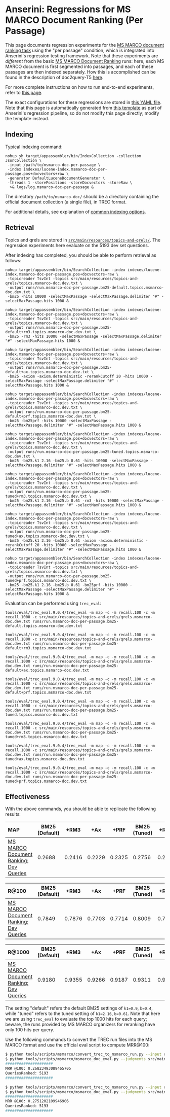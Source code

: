 # Anserini: Regressions for MS MARCO Document Ranking (Per Passage)

This page documents regression experiments for the [MS MARCO document ranking task](https://github.com/microsoft/MSMARCO-Document-Ranking) using the "per passage" condition, which is integrated into Anserini's regression testing framework.
Note that these experiments are _different_ from the basic [MS MARCO Document Ranking](regressions-msmarco-doc.md) runs: here, each MS MARCO document is first segmented into passages, and each of these passages are then indexed separately.
How this is accomplished can be found in the description of doc2query-T5 [here](https://github.com/castorini/docTTTTTquery#per-passage-expansion).

For more complete instructions on how to run end-to-end experiments, refer to [this page](experiments-msmarco-doc.md).

The exact configurations for these regressions are stored in [this YAML file](../src/main/resources/regression/msmarco-doc.yaml).
Note that this page is automatically generated from [this template](../src/main/resources/docgen/templates/msmarco-doc.template) as part of Anserini's regression pipeline, so do not modify this page directly; modify the template instead.

## Indexing

Typical indexing command:

```
nohup sh target/appassembler/bin/IndexCollection -collection JsonCollection \
 -input /path/to/msmarco-doc-per-passage \
 -index indexes/lucene-index.msmarco-doc-per-passage.pos+docvectors+raw \
 -generator DefaultLuceneDocumentGenerator \
 -threads 1 -storePositions -storeDocvectors -storeRaw \
  >& logs/log.msmarco-doc-per-passage &
```

The directory `/path/to/msmarco-doc/` should be a directory containing the official document collection (a single file), in TREC format.

For additional details, see explanation of [common indexing options](common-indexing-options.md).

## Retrieval

Topics and qrels are stored in [`src/main/resources/topics-and-qrels/`](../src/main/resources/topics-and-qrels/).
The regression experiments here evaluate on the 5193 dev set questions.

After indexing has completed, you should be able to perform retrieval as follows:

```
nohup target/appassembler/bin/SearchCollection -index indexes/lucene-index.msmarco-doc-per-passage.pos+docvectors+raw \
 -topicreader TsvInt -topics src/main/resources/topics-and-qrels/topics.msmarco-doc.dev.txt \
 -output runs/run.msmarco-doc-per-passage.bm25-default.topics.msmarco-doc.dev.txt \
 -bm25 -hits 10000 -selectMaxPassage -selectMaxPassage.delimiter "#" -selectMaxPassage.hits 1000 &

nohup target/appassembler/bin/SearchCollection -index indexes/lucene-index.msmarco-doc-per-passage.pos+docvectors+raw \
 -topicreader TsvInt -topics src/main/resources/topics-and-qrels/topics.msmarco-doc.dev.txt \
 -output runs/run.msmarco-doc-per-passage.bm25-default+rm3.topics.msmarco-doc.dev.txt \
 -bm25 -rm3 -hits 10000 -selectMaxPassage -selectMaxPassage.delimiter "#" -selectMaxPassage.hits 1000 &

nohup target/appassembler/bin/SearchCollection -index indexes/lucene-index.msmarco-doc-per-passage.pos+docvectors+raw \
 -topicreader TsvInt -topics src/main/resources/topics-and-qrels/topics.msmarco-doc.dev.txt \
 -output runs/run.msmarco-doc-per-passage.bm25-default+ax.topics.msmarco-doc.dev.txt \
 -bm25 -axiom -axiom.deterministic -rerankCutoff 20 -hits 10000 -selectMaxPassage -selectMaxPassage.delimiter "#" -selectMaxPassage.hits 1000 &

nohup target/appassembler/bin/SearchCollection -index indexes/lucene-index.msmarco-doc-per-passage.pos+docvectors+raw \
 -topicreader TsvInt -topics src/main/resources/topics-and-qrels/topics.msmarco-doc.dev.txt \
 -output runs/run.msmarco-doc-per-passage.bm25-default+prf.topics.msmarco-doc.dev.txt \
 -bm25 -bm25prf -hits 10000 -selectMaxPassage -selectMaxPassage.delimiter "#" -selectMaxPassage.hits 1000 &

nohup target/appassembler/bin/SearchCollection -index indexes/lucene-index.msmarco-doc-per-passage.pos+docvectors+raw \
 -topicreader TsvInt -topics src/main/resources/topics-and-qrels/topics.msmarco-doc.dev.txt \
 -output runs/run.msmarco-doc-per-passage.bm25-tuned.topics.msmarco-doc.dev.txt \
 -bm25 -bm25.k1 2.16 -bm25.b 0.61 -hits 10000 -selectMaxPassage -selectMaxPassage.delimiter "#" -selectMaxPassage.hits 1000 &

nohup target/appassembler/bin/SearchCollection -index indexes/lucene-index.msmarco-doc-per-passage.pos+docvectors+raw \
 -topicreader TsvInt -topics src/main/resources/topics-and-qrels/topics.msmarco-doc.dev.txt \
 -output runs/run.msmarco-doc-per-passage.bm25-tuned+rm3.topics.msmarco-doc.dev.txt \
 -bm25 -bm25.k1 2.16 -bm25.b 0.61 -rm3 -hits 10000 -selectMaxPassage -selectMaxPassage.delimiter "#" -selectMaxPassage.hits 1000 &

nohup target/appassembler/bin/SearchCollection -index indexes/lucene-index.msmarco-doc-per-passage.pos+docvectors+raw \
 -topicreader TsvInt -topics src/main/resources/topics-and-qrels/topics.msmarco-doc.dev.txt \
 -output runs/run.msmarco-doc-per-passage.bm25-tuned+ax.topics.msmarco-doc.dev.txt \
 -bm25 -bm25.k1 2.16 -bm25.b 0.61 -axiom -axiom.deterministic -rerankCutoff 20 -hits 10000 -selectMaxPassage -selectMaxPassage.delimiter "#" -selectMaxPassage.hits 1000 &

nohup target/appassembler/bin/SearchCollection -index indexes/lucene-index.msmarco-doc-per-passage.pos+docvectors+raw \
 -topicreader TsvInt -topics src/main/resources/topics-and-qrels/topics.msmarco-doc.dev.txt \
 -output runs/run.msmarco-doc-per-passage.bm25-tuned+prf.topics.msmarco-doc.dev.txt \
 -bm25 -bm25.k1 2.16 -bm25.b 0.61 -bm25prf -hits 10000 -selectMaxPassage -selectMaxPassage.delimiter "#" -selectMaxPassage.hits 1000 &
```

Evaluation can be performed using `trec_eval`:

```
tools/eval/trec_eval.9.0.4/trec_eval -m map -c -m recall.100 -c -m recall.1000 -c src/main/resources/topics-and-qrels/qrels.msmarco-doc.dev.txt runs/run.msmarco-doc-per-passage.bm25-default.topics.msmarco-doc.dev.txt

tools/eval/trec_eval.9.0.4/trec_eval -m map -c -m recall.100 -c -m recall.1000 -c src/main/resources/topics-and-qrels/qrels.msmarco-doc.dev.txt runs/run.msmarco-doc-per-passage.bm25-default+rm3.topics.msmarco-doc.dev.txt

tools/eval/trec_eval.9.0.4/trec_eval -m map -c -m recall.100 -c -m recall.1000 -c src/main/resources/topics-and-qrels/qrels.msmarco-doc.dev.txt runs/run.msmarco-doc-per-passage.bm25-default+ax.topics.msmarco-doc.dev.txt

tools/eval/trec_eval.9.0.4/trec_eval -m map -c -m recall.100 -c -m recall.1000 -c src/main/resources/topics-and-qrels/qrels.msmarco-doc.dev.txt runs/run.msmarco-doc-per-passage.bm25-default+prf.topics.msmarco-doc.dev.txt

tools/eval/trec_eval.9.0.4/trec_eval -m map -c -m recall.100 -c -m recall.1000 -c src/main/resources/topics-and-qrels/qrels.msmarco-doc.dev.txt runs/run.msmarco-doc-per-passage.bm25-tuned.topics.msmarco-doc.dev.txt

tools/eval/trec_eval.9.0.4/trec_eval -m map -c -m recall.100 -c -m recall.1000 -c src/main/resources/topics-and-qrels/qrels.msmarco-doc.dev.txt runs/run.msmarco-doc-per-passage.bm25-tuned+rm3.topics.msmarco-doc.dev.txt

tools/eval/trec_eval.9.0.4/trec_eval -m map -c -m recall.100 -c -m recall.1000 -c src/main/resources/topics-and-qrels/qrels.msmarco-doc.dev.txt runs/run.msmarco-doc-per-passage.bm25-tuned+ax.topics.msmarco-doc.dev.txt

tools/eval/trec_eval.9.0.4/trec_eval -m map -c -m recall.100 -c -m recall.1000 -c src/main/resources/topics-and-qrels/qrels.msmarco-doc.dev.txt runs/run.msmarco-doc-per-passage.bm25-tuned+prf.topics.msmarco-doc.dev.txt
```

## Effectiveness

With the above commands, you should be able to replicate the following results:

MAP                                     | BM25 (Default)| +RM3      | +Ax       | +PRF      | BM25 (Tuned)| +RM3      | +Ax       | +PRF      |
:---------------------------------------|-----------|-----------|-----------|-----------|-----------|-----------|-----------|-----------|
[MS MARCO Document Ranking: Dev Queries](https://github.com/microsoft/MSMARCO-Document-Ranking)| 0.2688    | 0.2416    | 0.2229    | 0.2325    | 0.2756    | 0.2443    | 0.2350    | 0.2271    |


R@100                                   | BM25 (Default)| +RM3      | +Ax       | +PRF      | BM25 (Tuned)| +RM3      | +Ax       | +PRF      |
:---------------------------------------|-----------|-----------|-----------|-----------|-----------|-----------|-----------|-----------|
[MS MARCO Document Ranking: Dev Queries](https://github.com/microsoft/MSMARCO-Document-Ranking)| 0.7849    | 0.7876    | 0.7703    | 0.7714    | 0.8009    | 0.7955    | 0.7909    | 0.7685    |


R@1000                                  | BM25 (Default)| +RM3      | +Ax       | +PRF      | BM25 (Tuned)| +RM3      | +Ax       | +PRF      |
:---------------------------------------|-----------|-----------|-----------|-----------|-----------|-----------|-----------|-----------|
[MS MARCO Document Ranking: Dev Queries](https://github.com/microsoft/MSMARCO-Document-Ranking)| 0.9180    | 0.9355    | 0.9266    | 0.9187    | 0.9311    | 0.9359    | 0.9341    | 0.9162    |

The setting "default" refers the default BM25 settings of `k1=0.9`, `b=0.4`, while "tuned" refers to the tuned setting of `k1=2.16`, `b=0.61`.
Note that here we are using `trec_eval` to evaluate the top 1000 hits for each query; beware, the runs provided by MS MARCO organizers for reranking have only 100 hits per query.

Use the following commands to convert the TREC run files into the MS MARCO format and use the official eval script to compute MRR@100:

```bash
$ python tools/scripts/msmarco/convert_trec_to_msmarco_run.py --input runs/run.msmarco-doc-per-passage.bm25-default.topics.msmarco-doc.dev.txt --output runs/run.msmarco-doc-per-passage.bm25-default.topics.msmarco-doc.dev.msmarco.txt --k 100 --quiet
$ python tools/scripts/msmarco/msmarco_doc_eval.py --judgments src/main/resources/topics-and-qrels/qrels.msmarco-doc.dev.txt --run runs/run.msmarco-doc-per-passage.bm25-default.topics.msmarco-doc.dev.msmarco.txt
#####################
MRR @100: 0.26823493089465705
QueriesRanked: 5193
#####################

$ python tools/scripts/msmarco/convert_trec_to_msmarco_run.py --input runs/run.msmarco-doc-per-passage.bm25-tuned.topics.msmarco-doc.dev.txt --output runs/run.msmarco-doc-per-passage.bm25-tuned.topics.msmarco-doc.dev.msmarco.txt --k 100 --quiet
$ python tools/scripts/msmarco/msmarco_doc_eval.py --judgments src/main/resources/topics-and-qrels/qrels.msmarco-doc.dev.txt --run runs/run.msmarco-doc-per-passage.bm25-tuned.topics.msmarco-doc.dev.msmarco.txt
#####################
MRR @100: 0.2751202109946906
QueriesRanked: 5193
#####################
```